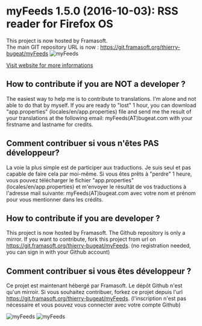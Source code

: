 # myFeeds 1.5.0 (2016-10-03): RSS reader for Firefox OS  
This project is now hosted by Framasoft.  
The main GIT repository URL is now : 
https://git.framasoft.org/thierry-bugeat/myFeeds
![myFeeds](http://thierry.bugeat.free.fr/myFeeds/images/myFeeds/features/scope.jpg)

[Visit website for more informations](http://thierry.bugeat.com/myFeeds/) 

## How to contribute if you are NOT a developer ? 
The easiest way to help me is to contribute to translations. I'm alone and not able to do that by myself. If you are ready to "lost" 1 hour, you can download "app.properties" (locales/en/app.properties) file and send me the result of your translations at the following email: myFeeds(AT)bugeat.com with your firstname and lastname for credits. 

## Comment contribuer si vous n'êtes PAS développeur?
La voie la plus simple est de participer aux traductions. Je suis seul et pas capable de faire cela par moi-même. Si vous êtes prêts à "perdre" 1 heure, vous pouvez télécharger le fichier "app.properties" (locales/en/app.properties) et m'envoyer le résultât de vos traductions à l'adresse mail suivante: myFeeds(AT)bugeat.com avec votre nom et prénom pour vous mentionner dans les crédits. 

## How to contribute if you are developer ?
This project is now hosted by Framasoft. The Github repository is only a mirror. If you want to contribute, fork this project from url on https://git.framasoft.org/thierry-bugeat/myFeeds. (no registration needed, you can sign in with your Github account)

## Comment contribuer si vous êtes développeur ?
Ce projet est maintenant hébergé par Framasoft. Le dépôt Github n'est qu'un mirroir. Si vous souhaitez contribuer, forkez ce projet depuis l'url https://git.framasoft.org/thierry-bugeat/myFeeds. (l'inscription n'est pas nécessaire et vous pouvez vous connecter avec votre compte Github)
 
 
![myFeeds](http://thierry.bugeat.free.fr/myFeeds/images/myFeeds/features/myFeeds-desktop-version.png)
![myFeeds](http://thierry.bugeat.free.fr/myFeeds/images/myFeeds/features/myFeeds-desktop-version-002.png)
